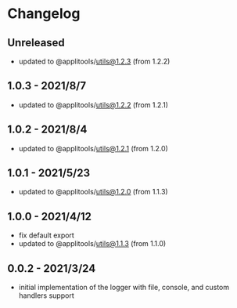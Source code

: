 # Changelog

## Unreleased
- updated to @applitools/utils@1.2.3 (from 1.2.2)


## 1.0.3 - 2021/8/7

- updated to @applitools/utils@1.2.2 (from 1.2.1)

## 1.0.2 - 2021/8/4

- updated to @applitools/utils@1.2.1 (from 1.2.0)

## 1.0.1 - 2021/5/23

- updated to @applitools/utils@1.2.0 (from 1.1.3)

## 1.0.0 - 2021/4/12

- fix default export
- updated to @applitools/utils@1.1.3 (from 1.1.0)

## 0.0.2 - 2021/3/24

- initial implementation of the logger with file, console, and custom handlers support